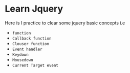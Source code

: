 # Learn Jquery
Here is I practice to clear some jquery basic concepts i.e 
* ``function``
* ``Callback function``
* ``Clouser function``
* ``Event handler``
* ``Keydown``
* ``Mousedown``
* ``Current Target event``
